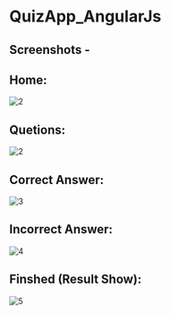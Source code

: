 # QuizApp_AngularJs

## Screenshots -

## Home:
![2](https://user-images.githubusercontent.com/34600724/52160309-332f3000-26d9-11e9-9fa9-03c888df8b2e.jpg)<br>

## Quetions:
![2](https://user-images.githubusercontent.com/34600724/52150324-9e571300-2695-11e9-9ba0-e27fc0506d4d.jpg)<br>

## Correct Answer:
![3](https://user-images.githubusercontent.com/34600724/52150325-a1520380-2695-11e9-981f-87cfaff1bd9e.jpg)<br>

## Incorrect Answer:
![4](https://user-images.githubusercontent.com/34600724/52150329-a4e58a80-2695-11e9-8cd8-3b0e7e4bf146.jpg)<br>

## Finshed (Result Show):
![5](https://user-images.githubusercontent.com/34600724/52150332-a911a800-2695-11e9-8d92-eebf0562dffd.jpg)
